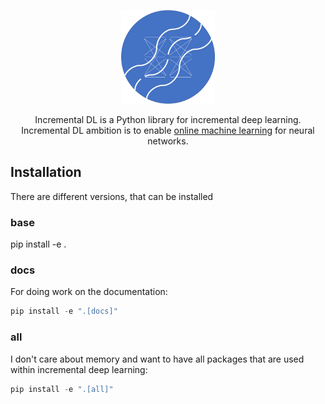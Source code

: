 <p align="center">
  <img height="150px" src="docs/img/logo.png" alt="incremental dl logo">
</p>

<p align="center">
    Incremental DL is a Python library for incremental deep learning.
    Incremental DL ambition is to enable <a href="https://www.wikiwand.com/en/Online_machine_learning">online machine learning</a> for neural networks. 
</p>


## Installation
There are different versions, that can be installed

### base
pip install -e .

### docs
For doing work on the documentation:
```python
pip install -e ".[docs]"
```

### all
I don't care about memory and want to have all packages that are used within incremental deep learning:
```python
pip install -e ".[all]"
```